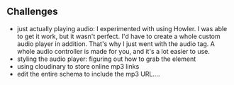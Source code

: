 ## Challenges
- just actually playing audio: I experimented with using Howler. I was able to get it work, but it wasn't perfect. I'd have to create a whole custom audio player in addition. That's why I just went with the audio tag. A whole audio controller is made for you, and it's a lot easier to use. 
- styling the audio player: figuring out how to grab the element
- using cloudinary to store online mp3 links
- edit the entire schema to include the mp3 URL....